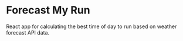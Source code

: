 # Forecast My Run

React app for calculating the best time of day to run based on weather forecast API data.

